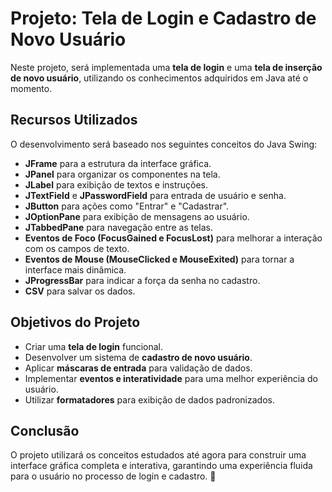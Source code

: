 # **Projeto: Tela de Login e Cadastro de Novo Usuário**  

Neste projeto, será implementada uma **tela de login** e uma **tela de inserção de novo usuário**, utilizando os conhecimentos adquiridos em Java até o momento.  

## **Recursos Utilizados**  
O desenvolvimento será baseado nos seguintes conceitos do Java Swing:  
- **JFrame** para a estrutura da interface gráfica.  
- **JPanel** para organizar os componentes na tela.  
- **JLabel** para exibição de textos e instruções.  
- **JTextField** e **JPasswordField** para entrada de usuário e senha.  
- **JButton** para ações como "Entrar" e "Cadastrar".  
- **JOptionPane** para exibição de mensagens ao usuário.  
- **JTabbedPane** para navegação entre as telas.  
- **Eventos de Foco (FocusGained e FocusLost)** para melhorar a interação com os campos de texto.  
- **Eventos de Mouse (MouseClicked e MouseExited)** para tornar a interface mais dinâmica.  
- **JProgressBar** para indicar a força da senha no cadastro.  
- **CSV** para salvar os dados.

## **Objetivos do Projeto**  
- Criar uma **tela de login** funcional.  
- Desenvolver um sistema de **cadastro de novo usuário**.  
- Aplicar **máscaras de entrada** para validação de dados.  
- Implementar **eventos e interatividade** para uma melhor experiência do usuário.  
- Utilizar **formatadores** para exibição de dados padronizados.  

## **Conclusão**  
O projeto utilizará os conceitos estudados até agora para construir uma interface gráfica completa e interativa, garantindo uma experiência fluida para o usuário no processo de login e cadastro. 🚀
